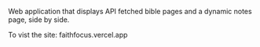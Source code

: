Web application that displays API fetched bible pages and a dynamic notes page, side by side.

To vist the site: faithfocus.vercel.app 
